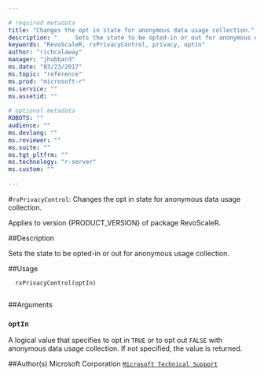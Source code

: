 ```yaml
--- 
 
# required metadata 
title: "Changes the opt in state for anonymous data usage collection." 
description: "     Sets the state to be opted-in or out for anonymous usage collection. " 
keywords: "RevoScaleR, rxPrivacyControl, privacy, optin" 
author: "richcalaway" 
manager: "jhubbard" 
ms.date: "03/23/2017" 
ms.topic: "reference" 
ms.prod: "microsoft-r" 
ms.service: "" 
ms.assetid: "" 
 
# optional metadata 
ROBOTS: "" 
audience: "" 
ms.devlang: "" 
ms.reviewer: "" 
ms.suite: "" 
ms.tgt_pltfrm: "" 
ms.technology: "r-server" 
ms.custom: "" 
 
--- 
```

 
 
 #`rxPrivacyControl`: Changes the opt in state for anonymous data usage collection.

 Applies to version {PRODUCT_VERSION} of package RevoScaleR.
 
 ##Description
 
Sets the state to be opted-in or out for anonymous usage collection.
 
 
 ##Usage

```   
  rxPrivacyControl(optIn)
 
```
 
 ##Arguments

   
    
 ### `optIn`
 A logical value that specifies to opt in `TRUE` or to opt out `FALSE` with anonymous data usage collection. If not specified, the value is returned. 
  
 
 
 ##Author(s)
 Microsoft Corporation [`Microsoft Technical Support`](https://go.microsoft.com/fwlink/?LinkID=698556&clcid=0x409)
 
 
 
 
